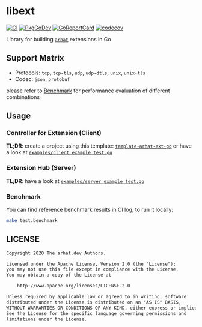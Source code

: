 # libext

[![CI](https://github.com/arhat-dev/libext-go/workflows/CI/badge.svg)](https://github.com/arhat-dev/libext-go/actions?query=workflow%3ACI)
[![PkgGoDev](https://pkg.go.dev/badge/arhat.dev/libext)](https://pkg.go.dev/arhat.dev/libext)
[![GoReportCard](https://goreportcard.com/badge/arhat.dev/libext)](https://goreportcard.com/report/arhat.dev/libext)
[![codecov](https://codecov.io/gh/arhat-dev/libext-go/branch/master/graph/badge.svg)](https://codecov.io/gh/arhat-dev/libext-go)

Library for building [`arhat`](https://github.com/arhat-dev/arhat) extensions in Go

## Support Matrix

- Protocols: `tcp`, `tcp-tls`, `udp`, `udp-dtls`, `unix`, `unix-tls`
- Codec: `json`, `protobuf`

please refer to [Benchmark](#benchmark) for performance evaluation of different combinations

## Usage

### Controller for Extension (Client)

__TL;DR__: create a project using this template: [`template-arhat-ext-go`](https://github.com/arhat-dev/template-arhat-ext-go) or have a look at [`examples/client_example_test.go`](./examples/client_example_test.go)

### Extension Hub (Server)

__TL;DR__: have a look at [`examples/server_example_test.go`](./examples/server_example_test.go)

### Benchmark

You can find reference benchmark results in CI log, to run it locally:

```bash
make test.benchmark
```

## LICENSE

```txt
Copyright 2020 The arhat.dev Authors.

Licensed under the Apache License, Version 2.0 (the "License");
you may not use this file except in compliance with the License.
You may obtain a copy of the License at

    http://www.apache.org/licenses/LICENSE-2.0

Unless required by applicable law or agreed to in writing, software
distributed under the License is distributed on an "AS IS" BASIS,
WITHOUT WARRANTIES OR CONDITIONS OF ANY KIND, either express or implied.
See the License for the specific language governing permissions and
limitations under the License.
```

